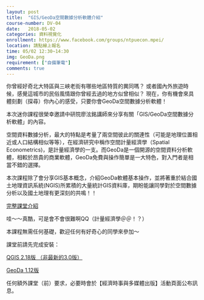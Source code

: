 ```yaml
---
layout: post  
title:  "GIS/GeoDa空間數據分析軟體介紹"  
course-number: DV-04 
date:   2018-05-02 
categories: 資料視覺化  
enrollment: https://www.facebook.com/groups/ntpuecon.mpei/
location: 請點線上報名  
time: 05/02 12:30~14:30  
img: GeoDa.png
requirement: ["自備筆電"]  
comments: true  
---
```


你曾經好奇北大特區與三峽老街有哪些地區特質的異同嗎？
或者國內外旅遊時候，感覺這城市的民俗風情跟你曾經去過的地方似曾相似？
現在，你有機會來具體刻劃（探尋）你內心的感受，只要你會GeoDa空間數據分析軟體！

本次迷你課程很榮幸邀請中研院廖泫銘講師來分享有關「GIS/GeoDa空間數據分析軟體」的內容。

空間資料數據分析，最大的特點是考量了兩空間彼此的關連性（可能是地理位置相近或人口結構相似等等），在經濟研究中稱作空間計量經濟學（Spatial Econometrics)，是計量經濟學的一支。而GeoDa是一個開源的空間資料分析軟體，相較於昂貴的商業軟體，GeoDa免費與操作簡單是一大特色，對入門者是相當不錯的選擇。

本次課程除了會分享GIS基本概念，介紹GeoDa軟體基本操作，並將著重於結合國土地理資訊系統(NGIS)所累積的大量統計GIS資料庫，期盼能讓同學對於空間數據分析以及國土地理有更深刻的共鳴！！

[完整課堂介紹](http://bit.ly/2HLKIKD)

哇～～真酷，可是會不會很難啊QQ（計量經濟學＠＠！？）

本課程無需任何基礎，歡迎任何有好奇心的同學來參加～

課堂前請先完成安裝：

[QGIS 2.18版 （非最新的3.0版）](https://qgis.org/en/site/forusers/download.html)

[GeoDa 1.12版](http://geodacenter.github.io/)

任何額外課堂（前）要求，必要時會於【經濟時事與多媒體出版】活動頁面公布訊息。

